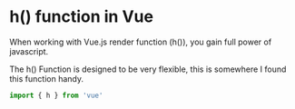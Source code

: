 # h() function in Vue

When working with Vue.js render function (h()), you gain full power of javascript. 

The h() Function is designed to be very flexible, this is somewhere I found this function handy.

```js
import { h } from 'vue'


```